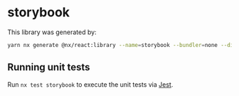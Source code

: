 # storybook

This library was generated by:

```sh
yarn nx generate @nx/react:library --name=storybook --bundler=none --directory=libs --compiler=swc --projectNameAndRootFormat=derived --style=none --unitTestRunner=none --no-interactive
```

## Running unit tests

Run `nx test storybook` to execute the unit tests via [Jest](https://jestjs.io).
